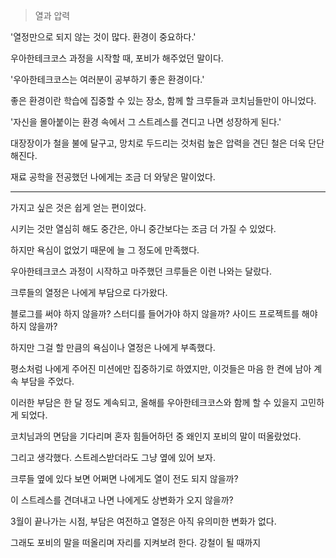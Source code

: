 > 열과 압력

'열정만으로 되지 않는 것이 많다. 환경이 중요하다.'

우아한테크코스 과정을 시작할 때, 포비가 해주었던 말이다.

'우아한테크코스는 여러분이 공부하기 좋은 환경이다.'

좋은 환경이란 학습에 집중할 수 있는 장소, 함께 할 크루들과 코치님들만이 아니었다.

'자신을 몰아붙이는 환경 속에서 그 스트레스를 견디고 나면 성장하게 된다.'

대장장이가 철을 불에 달구고, 망치로 두드리는 것처럼 높은 압력을 견딘 철은 더욱 단단해진다.

재료 공학을 전공했던 나에게는 조금 더 와닿은 말이었다.

---

가지고 싶은 것은 쉽게 얻는 편이었다.

시키는 것만 열심히 해도 중간은, 아니 중간보다는 조금 더 가질 수 있었다.

하지만 욕심이 없었기 때문에 늘 그 정도에 만족했다.

우아한테크코스 과정이 시작하고 마주했던 크루들은 이런 나와는 달랐다.

크루들의 열정은 나에게 부담으로 다가왔다.

블로그를 써야 하지 않을까? 스터디를 들어가야 하지 않을까? 사이드 프로젝트를 해야 하지 않을까?

하지만 그걸 할 만큼의 욕심이나 열정은 나에게 부족했다.

평소처럼 나에게 주어진 미션에만 집중하기로 하였지만, 이것들은 마음 한 켠에 남아 계속 부담을 주었다.

이러한 부담은 한 달 정도 계속되고, 올해를 우아한테크코스와 함께 할 수 있을지 고민하게 되었다.

코치님과의 면담을 기다리며 혼자 힘들어하던 중 왜인지 포비의 말이 떠올랐었다.

그리고 생각했다. 스트레스받더라도 그냥 옆에 있어 보자.

크루들 옆에 있다 보면 어쩌면 나에게도 열이 전도 되지 않을까?

이 스트레스를 견뎌내고 나면 나에게도 상변화가 오지 않을까?

3월이 끝나가는 시점, 부담은 여전하고 열정은 아직 유의미한 변화가 없다.

그래도 포비의 말을 떠올리며 자리를 지켜보려 한다. 강철이 될 때까지